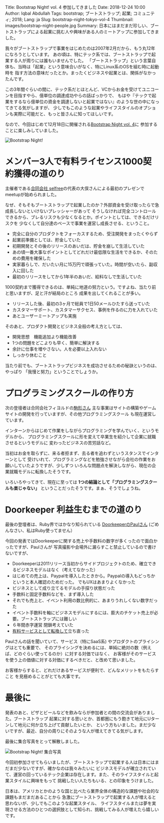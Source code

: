Title: Bootstrap Night! vol. 4 参加してきました
Date: 2018-12-24 10:00
Author: Iqbal Abdullah
Tags: bootstrap; ブートストラップ; 起業; コミュニティ; 2018;
Lang: ja
Slug: bootstrap-night-tokyo-vol-4
Thumbnail: images/bootstrap-night-people.jpg
Summary: 日本にはまだまだ珍しい、ブートストラップによる起業に挑む人や興味がある人のミートアップに参加してきました。

我々がブートストラップで事業をはじめたのは2007年2月だから、もう丸12年になろうとしています。
あの頃は、特にテック系では、ブートストラップで起業する人が周りには誰もいませんでした。
「ブートストラップ」という言葉自体も、当時は「起業」という意味合いがなく、特にLinux系のOSを組む時に起動時を
指す方法の意味だったとか。まったくビジネスや起業とは、関係がなかったんです。

この3年間ぐらいの間に、テック系だとほとんど、VCからお金を受けてユニコーンを目指すやら、億単位の調達成功やらの話ばっかりで、
もはや『テックで起業をするなら億単位の資金を調達しないと起業ではない』のような世の中になってきてる気がしますが、
少しでもこのような起業やライフスタイルのオプションも実際に可能だと、もっと皆さんに知ってほしいです。

なので、今回はじめて12月18日に開催される[Bootstrap Night vol. 4](https://selfree.connpass.com/event/109628/)に
参加することに楽しみしていました。

![Bootstrap Night!]({filename}/images/bootstrap-night-20181222.jpg)

# メンバー3人で有料ライセンス1000契約獲得の道のり

主催者である[合同会社
selfree](https://www.selfree.co.jp/about)の代表の大俣さんによる最初のプレゼンでmeetupが始められました。

なぜ、そもそもブートストラップで起業したのか？外部資金を受け取ったらで急成長しないといけないプレッシャーがあって
そうしなければ完全コントロールできるから、ブレるリスクも少なくなるとか。ポイントとしては、できるだけリスクを
少なくして自分達のペースで事業を運営し成長させる、ということ。

- 完全に自分のプロダクトをフォーカスするため、受注開発をまったくやらず
- 起業前準備としては、貯金していた
- 初期開発とその後のリリースのあいだは、貯金を崩して生活していた
- あの頃一番大事なポイントとしてどれだけ最低限な生活をできるか、そのための費用を確保した
- 実家暮らしで、だいたい月に15万円で頑張っていた。時間が空いたら、副収入に回した
- 最初のリリースをしてから1年半のあいだ、給料なしで生活していた

1000契約まで獲得できるのは、単純に地道の努力という。ですよね、当たり前と思いますが、足と汗が結局のところ
成果を出してくれることが多い。

- リリースした後、最初の3ヶ月で総員で1日50メールひたすら送っていた
- カスタマーサポート、カスタマーサクセス、事例を作るのに力を入れていた
- あとユーザーミートアップも実施

そのあと、プロダクト開発とビジネス全般の考え方としては、

- 開発思想　機能追加より機能改善
- 1つの問題をどこよりも早く、簡単に解決する
- 余計に仕事を増やさない。人を必要以上入れない
- しっかり休むこと

当たり前でも、ブートストラップビジネスを成功させるための秘訣というのは、やっぱり
「我慢と努力」ということでしょうか。

# プログラミングスクールの作り方

次の登壇者は合同会社フィヨルドの[駒形さん](http://docs.komagata.org/5583)
主な事業はサイトの構築やゲームサイトの開発を行っていますが、その他プログラミングスクール
も現在運営しています。

インターンからはじめて作業をしながらプログラミングを学んでいく、というモデルから、
プログラミングスクールに形を変えて卒業生を紹介して企業に就職させるというモデルに
変わったビジネスの苦労話など。

当初はお金を取らずに、来る者拒まず、去る者を追わずというスタンスでインターンとして
受けいれて、プログラミングなどを勉強させながら会社の作業をお願いしていたようですが、少しずつ
いろんな問題点を解決しながら、現在の企業就職モデルに転換したそうです。

いろいろやってきて、現在に至っては **1つの結論として「プログラミングスクールも楽じゃない」** 
ということだったそうです。まぁ、そうでしょうね。

# Doorkeeper 利益生むまでの道のり

最後の登壇者は、Ruby界ではかなり知られている
[DoorkeeperのPaulさん](https://twitter.com/pwim?lang=en) (ごめんなさい、私はRuby使ってません）

今回の発表ではDoorkeeperに関する売上や手数料の数字が多くったので面白かったですが、Paulさんが
写真撮影や会場外に漏らすこと禁止しているので書けないですが、

- Doorkeeperは2011リリース当初からサイドプロジェクトのため、確立できるビジネスモデルはなく（考えてなかった）
- はじめての売上は、Paypalを導入したときから。Paypalの導入もどっちかというと本人確認のためだった。
でもUXはあまりよくなかった
- ビジネスとして成り立てるモデルの手探り状態だった
- 手数料と固定手数料などを、まず導入した
- それでも売上と、イベント利用の数比例的に、あまりうれしくない数字だった
- イベント手数料を軸にビジネスモデルにするには、膨大のチケット売上が必要。ブートストラップには難しい
- ６年間赤字運営 閉鎖考えていた
- [有料サービスとして転換して](https://www.doorkeeper.jp/news/2016/7/25/change-in-pricing)立ち直った

Paulさんの話を聞いていて、サービス（特にSaaS系) やプロダクトのプライシングはとても重要で、
そのプライシングを決めるには、単純に絶対の数（例えば、どのぐらい使ってるのか）に対する対価ではなく、
お客様がそのサービスを使う上の価値に対する対価にするべきだと、と改めて思いました。

お客様からすると、どれだけあるサービスが便利で、どんなメリットをもたらすこと
を見極めることがとても大事です。

# 最後に

発表のあと、ピザとビールなどを飲みならが参加者との間の交流会がありました。ブートストラップ
起業に対する思いとか、首都圏にもう飽きて地元にUターンして地元に何か立ち上げて貢献したいとか、
という方もいました。まだ少ないですが、最近、自分の周りにそのような人が増えてきてる気がします。

最後に集合写真をとって解散しました。

![Bootstrap Night! 集合写真]({filename}/images/bootstrap-night-people.jpg)

今回初参加させてもらいましたが、ブートストラップで起業する人は日本にはまだまだ少ないですが、確かなのは我々みたいに
ビジネスモデルが確立されていて、運営の回っているテック企業は存在します。また、そのライフスタイルと起業スタイルに興味をもって
挑戦したい人たちもいる、との印象をうけました。

日本は、アメリカとかのような国と比べたら業界全体の構造的な課題や社会的な課題もまだまだあることから
急激にブートストラップで起業する人が増えると思わないが、少しでもこのような起業スタイル、
ライフスタイルまたは夢を実現させる方法のひとつの選択肢として知られ、挑戦してみる人が増えたら嬉しいです。

